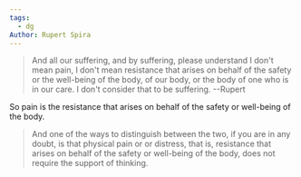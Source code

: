```yaml
---
tags:
  - dg
Author: Rupert Spira
---
```


>And all our suffering, and by suffering, please understand I don't mean pain, I don't mean resistance that arises on behalf of the safety or the well-being of the body, of our body, or the body of one who is in our care. I don't consider that to be suffering. --Rupert

So pain is the resistance that arises on behalf of the safety or well-being of the body.

>And one of the ways to distinguish between the two, if you are in any doubt, is that physical pain or or distress, that is, resistance that arises on behalf of the safety or well-being of the body, does not require the support of thinking.
>